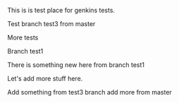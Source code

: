 This is is test place for genkins tests.

Test branch test3 from master

More tests

Branch test1

There is something new here from branch test1

Let's add more stuff here.

Add something from test3 branch
add more from master

